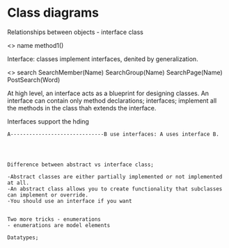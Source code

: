 # Class diagrams

Relationships between objects - interface class

<<interface>>
    name
    method1()

Interface: classes implement interfaces, denited by generalization.
    
    
<<interface>>
    search
    SearchMember(Name)
    SearchGroup(Name)
    SearchPage(Name)
    PostSearch(Word)
 
At high level, an interface acts as a blueprint for designing classes.
 An interface can contain only method declarations;
        interfaces; implement all the methods in the class thah extends the interface.
    
Interfaces support the hding
    
    A------------------------------B use interfaces: A uses interface B.
    

    
    
    Difference between abstract vs interface class;
    
    -Abstract classes are either partially implemented or not implemented at all.
    -An abstract class allows you to create functionality that subclasses can implement or override.
    -You should use an interface if you want
    
    
    Two more tricks - enumerations 
    - enumerations are model elements
    
    Datatypes; 
    
    
    
    